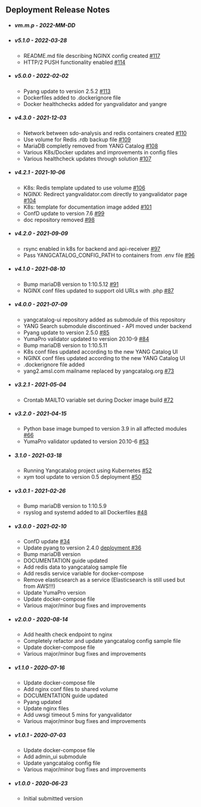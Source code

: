 ## Deployment Release Notes

* ##### vm.m.p - 2022-MM-DD

* ##### v5.1.0 - 2022-03-28

  * README.md file describing NGINX config created [#117](https://github.com/YangCatalog/deployment/issues/117)
  * HTTP/2 PUSH functionality enabled [#114](https://github.com/YangCatalog/deployment/issues/114)

* ##### v5.0.0 - 2022-02-02

  * Pyang update to version 2.5.2 [#113](https://github.com/YangCatalog/deployment/issues/113)
  * Dockerfiles added to .dockerignore file
  * Docker healthchecks added for yangvalidator and yangre

* ##### v4.3.0 - 2021-12-03

  * Network between sdo-analysis and redis containers created [#110](https://github.com/YangCatalog/deployment/issues/110)
  * Use volume for Redis .rdb backup file [#109](https://github.com/YangCatalog/deployment/issues/109)
  * MariaDB completly removed from YANG Catalog [#108](https://github.com/YangCatalog/deployment/issues/108)
  * Various K8s/Docker updates and improvements in config files
  * Various healthcheck updates through solution [#107](https://github.com/YangCatalog/deployment/issues/107)

* ##### v4.2.1 - 2021-10-06

  * K8s: Redis template updated to use volume [#106](https://github.com/YangCatalog/deployment/issues/106)
  * NGINX: Redirect yangvalidator.com directly to yangvalidator page [#104](https://github.com/YangCatalog/deployment/issues/104)
  * K8s: template for documentation image added [#101](https://github.com/YangCatalog/deployment/issues/101)
  * ConfD update to version 7.6 [#99](https://github.com/YangCatalog/deployment/issues/99)
  * doc repository removed [#98](https://github.com/YangCatalog/deployment/issues/98)

* ##### v4.2.0 - 2021-09-09

  * rsync enabled in k8s for backend and api-receiver [#97](https://github.com/YangCatalog/deployment/issues/97)
  * Pass YANGCATALOG_CONFIG_PATH to containers from .env file [#96](https://github.com/YangCatalog/deployment/issues/96)

* ##### v4.1.0 - 2021-08-10

  * Bump mariaDB version to 1:10.5.12 [#91](https://github.com/YangCatalog/deployment/issues/91)
  * NGINX conf files updated to support old URLs with .php [#87](https://github.com/YangCatalog/deployment/issues/87)

* ##### v4.0.0 - 2021-07-09

  * yangcatalog-ui repository added as submodule of this repository
  * YANG Search submodule discontinued - API moved under backend
  * Pyang update to version 2.5.0 [#85](https://github.com/YangCatalog/deployment/issues/85)
  * YumaPro validator updated to version 20.10-9 [#84](https://github.com/YangCatalog/deployment/issues/84)
  * Bump mariaDB version to 1:10.5.11
  * K8s conf files updated according to the new YANG Catalog UI
  * NGINX conf files updated according to the new YANG Catalog UI
  * .dockerignore file added
  * yang2.amsl.com mailname replaced by yangcatalog.org [#73](https://github.com/YangCatalog/deployment/issues/73)

* ##### v3.2.1 - 2021-05-04

  * Crontab MAILTO variable set during Docker image build [#72](https://github.com/YangCatalog/deployment/issues/72)

* ##### v3.2.0 - 2021-04-15

  * Python base image bumped to version 3.9 in all affected modules [#66](https://github.com/YangCatalog/deployment/issues/66)
  * YumaPro validator updated to version 20.10-6 [#53](https://github.com/YangCatalog/deployment/issues/53)

* ##### 3.1.0 - 2021-03-18

  * Running Yangcatalog project using Kubernetes [#52](https://github.com/YangCatalog/deployment/issues/52)
  * xym tool update to version 0.5 deployment [#50](https://github.com/YangCatalog/deployment/issues/50)

* ##### v3.0.1 - 2021-02-26

  * Bump mariaDB version to 1:10.5.9
  * rsyslog and systemd added to all Dockerfiles [#48](https://github.com/YangCatalog/deployment/issues/48)

* ##### v3.0.0 - 2021-02-10

  * ConfD update [#34](https://github.com/YangCatalog/deployment/issues/34)
  * Update pyang to version 2.4.0 [deployment #36]( https://github.com/YangCatalog/deployment/issues/36)
  * Bump mariaDB version
  * DOCUMENTATION guide updated
  * Add redis data to yangcatalog sample file
  * Add resdis service variable for docker-compose
  * Remove elasticsearch as a service (Elasticsearch is still used but from AWS!!!)
  * Update YumaPro version
  * Update docker-compose file
  * Various major/minor bug fixes and improvements

* ##### v2.0.0 - 2020-08-14

  * Add health check endpoint to nginx
  * Completely refactor and update yangcatalog config sample file
  * Update docker-compose file
  * Various major/minor bug fixes and improvements

* ##### v1.1.0 - 2020-07-16

  * Update docker-compose file
  * Add nginx conf files to shared volume
  * DOCUMENTATION guide updated
  * Pyang updated
  * Update nginx files
  * Add uwsgi timeout 5 mins for yangvalidator
  * Various major/minor bug fixes and improvements

* ##### v1.0.1 - 2020-07-03

  * Update docker-compose file
  * Add admin_ui submodule
  * Update yangcatalog config file
  * Various major/minor bug fixes and improvements

* ##### v1.0.0 - 2020-06-23

  * Initial submitted version
